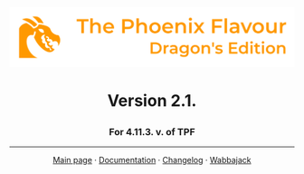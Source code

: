 ![image](images/Banner.webp)
# <p align="center">Version 2.1.</p>
### <p align="center">For 4.11.3. v. of TPF</p>

---

<p align="center">
  <a href="https://www.nexusmods.com/skyrimspecialedition/mods/51973">Main page</a> ·
  <a href="DOCUMENTATION.md">Documentation</a> ·
  <a href="https://github.com/DragonBlame/tpf-dragons-edition/releases">Changelog</a> ·
  <a href="WABBAJACK.md">Wabbajack</a>
</p>





